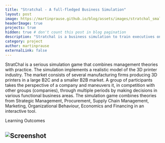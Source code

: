 ```yaml
---
title: "Stratchal - A full-fledged Business Simulation"
layout: post
image: https://martinprause.github.io/blog/assets/images/stratchal_small.jpg
headerImage: true
projects: true
hidden: true # don't count this post in blog pagination
description: "Stratchal is a business simulation to train executives on managerial decision-making."
category: project
author: martinprause
externalLink: false
---
```




StratChal is a serious simulation game that combines management theories with practice. The simulation implements a realistic model of the 3D printer industry. The market consists of several manufacturing firms producing 3D printers in a large B2C and a smaller B2B market. A group of participants takes the perspective of a company and maneuvers it, in competition with other groups (companies), through multiple periods by making decisions in various functional business areas. The simulation game combines theories from Strategic Management, Procurement, Supply Chain Management, Marketing, Organizational Behaviour, Economics and Financing in an interactive tool.

Learning Outcomes

![Screenshot](https://martinprause.github.io/blog/assets/images/stratchal-screen.jpg)
---
